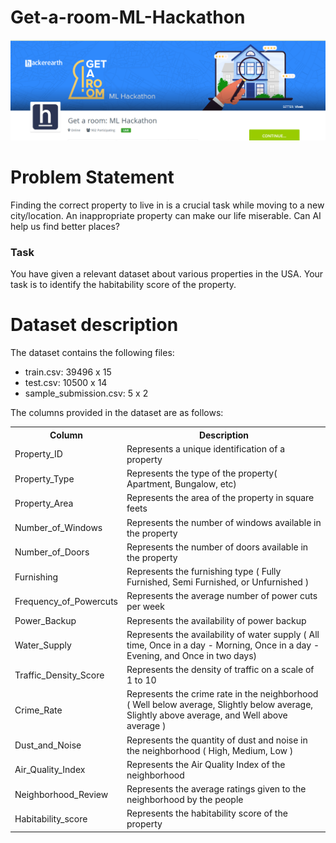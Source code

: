 # Get-a-room-ML-Hackathon

<img src="images/img.png"/>

# Problem Statement

Finding the correct property to live in is a crucial task while moving to a new city/location. An inappropriate property can make our life miserable. Can AI help us find better places?

### Task
You have given a relevant dataset about various properties in the USA. Your task is to identify the habitability score of the property.

# Dataset description
The dataset contains the following files:

  * train.csv: 39496 x 15
  * test.csv: 10500 x 14
  * sample_submission.csv: 5 x 2 
 
The columns provided in the dataset are as follows:

<table>
  <tr>
    <th>Column</th>
    <th>Description</th>
  </tr>
 <tr>
    <td>Property_ID</td>
  <td>Represents a unique identification of a property</td>
  </tr>
 <tr>
    <td>Property_Type</td>
  <td>Represents the type of the property( Apartment, Bungalow, etc) </td>
  </tr>
 <tr>
    <td>Property_Area</td>
  <td>Represents the area of the property in square feets</td>
  </tr>
 <tr>
    <td>Number_of_Windows</td>
  <td>Represents the number of windows available in the property
</td>
  </tr>
 <tr>
    <td>Number_of_Doors</td>
  <td>Represents the number of doors available in the property
</td>
  </tr>
 <tr>
    <td>Furnishing</td>
  <td>Represents the furnishing type ( Fully Furnished, Semi Furnished, or Unfurnished )</td>
  </tr>
 <tr>
    <td>Frequency_of_Powercuts</td>
  <td>Represents the average number of power cuts per week
</td>
  </tr>
 <tr>
    <td>Power_Backup</td>
  <td>Represents the availability of power backup
</td>
  </tr>
 <tr>
    <td>Water_Supply</td>
  <td>Represents the availability of water supply ( All time, Once in a day - Morning, Once in a day - Evening, and Once in two days) 
</td>
  </tr>
 <tr>
    <td>Traffic_Density_Score</td>
  <td>Represents the density of traffic on a scale of  1 to  10
</td>
  </tr>
 <tr>
    <td>Crime_Rate</td>
  <td>Represents the crime rate in the neighborhood ( Well below average, Slightly below average, Slightly above average, and  Well above average )
</td>
  </tr>
 <tr>
    <td>Dust_and_Noise</td>
  <td>Represents the quantity of dust and noise in the neighborhood ( High, Medium, Low )
</td>
  </tr>
 <tr>
    <td>Air_Quality_Index</td>
  <td>Represents the Air Quality Index of the neighborhood
</td>
  </tr>
 <tr>
    <td>Neighborhood_Review</td>
  <td>Represents the average ratings given to the neighborhood by the people 
</td>
  </tr>
 <tr>
    <td>Habitability_score</td>
  <td>Represents the habitability score of the property
</td>
  </tr>
</table>
  
